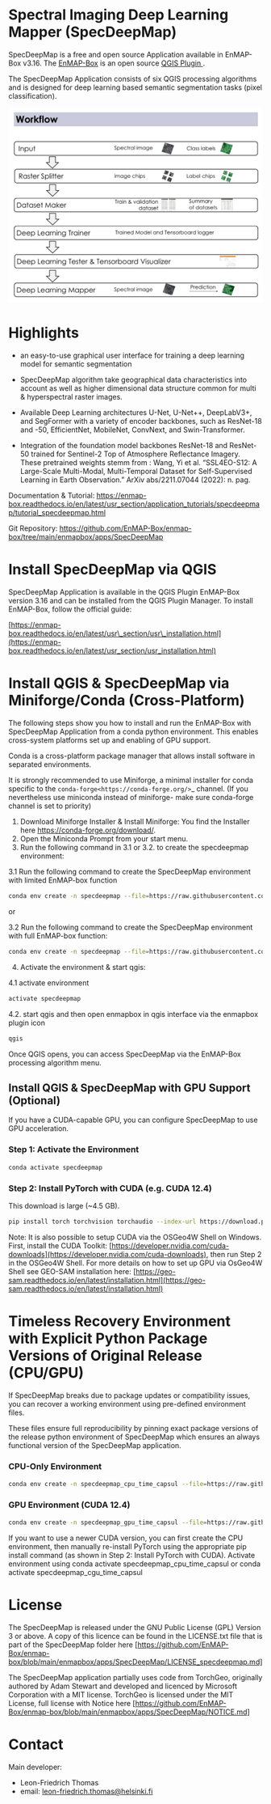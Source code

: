 # Spectral Imaging Deep Learning Mapper (SpecDeepMap)

SpecDeepMap is a free and open source Application available in EnMAP-Box v3.16. The [EnMAP-Box](https://enmap-box.readthedocs.io/en/latest/index.html) is an open source [QGIS Plugin ](https://www.qgis.org).

The SpecDeepMap Application consists of six QGIS processing algorithms and is designed for deep learning based semantic segmentation tasks (pixel classification).  

<img src="1_SpecDeepMap_Overview.jpg" alt="Workflow" width="600"/>

# Highlights

* an easy-to-use graphical user interface for training a deep learning model for semantic segmentation

* SpecDeepMap algorithm take geographical data characteristics into account as well as higher dimensional data structure common for multi & hyperspectral raster images.

* Available Deep Learning architectures  U-Net, U-Net++, DeepLabV3+, and SegFormer with a variety of encoder backbones, such as ResNet-18 and -50, EfficientNet, MobileNet, ConvNext, and Swin-Transformer. 

* Integration of the foundation model backbones ResNet-18 and ResNet-50 trained for Sentinel-2 Top of Atmosphere Reflectance Imagery. These pretrained weights stemm from : Wang, Yi et al. “SSL4EO-S12: A Large-Scale Multi-Modal, Multi-Temporal Dataset for Self-Supervised Learning in Earth Observation.” ArXiv abs/2211.07044 (2022): n. pag. 

Documentation & Tutorial: https://enmap-box.readthedocs.io/en/latest/usr_section/application_tutorials/specdeepmap/tutorial_specdeepmap.html

Git Repository: https://github.com/EnMAP-Box/enmap-box/tree/main/enmapbox/apps/SpecDeepMap


# Install SpecDeepMap via QGIS

SpecDeepMap Application is available in the QGIS Plugin EnMAP-Box version 3.16 and can be installed from the QGIS Plugin Manager.
To install EnMAP-Box, follow the official guide:

[https://enmap-box.readthedocs.io/en/latest/usr\_section/usr\_installation.html](https://enmap-box.readthedocs.io/en/latest/usr_section/usr_installation.html)


# Install QGIS & SpecDeepMap via Miniforge/Conda (Cross-Platform)

The following steps show you how to install and run the EnMAP-Box with SpecDeepMap Application from a conda python environment. This enables cross-system platforms set up and enabling of GPU support.

Conda is a cross-platform package manager that allows install software in separated environments.

It is strongly recommended to use Miniforge, a minimal installer for conda specific to the `conda-forge<https://conda-forge.org/>`_ channel.
(If you nevertheless use miniconda instead of miniforge- make sure conda-forge channel is set to priority)

1. Download Miniforge Installer & Install Miniforge: You find the Installer here <https://conda-forge.org/download/>.
2. Open the Miniconda Prompt from your start menu.
3. Run the following command in 3.1 or 3.2. to create the specdeepmap environment:

3.1 Run the following command to create the SpecDeepMap environment with limited EnMAP-box function
```bash
conda env create -n specdeepmap --file=https://raw.githubusercontent.com/EnMAP-Box/enmap-box/main/enmapbox/apps/SpecDeepMap/conda_envs/enmapbox_specdeepmap.yml
```

or 

3.2 Run the following command to create the SpecDeepMap environment with full EnMAP-box function:

```bash
conda env create -n specdeepmap --file=https://raw.githubusercontent.com/EnMAP-Box/enmap-box/main/enmapbox/apps/SpecDeepMap/conda_envs/enmapbox_full_latest.yml
```

4. Activate the environment & start qgis:

4.1 activate environment
```bash
activate specdeepmap
```
4.2. start qgis and then open enmapbox in qgis interface via the enmapbox plugin icon
```bash
qgis
```

Once QGIS opens, you can access SpecDeepMap via the EnMAP-Box processing algorithm menu.

## Install QGIS & SpecDeepMap with GPU Support (Optional)

If you have a CUDA-capable GPU, you can configure SpecDeepMap to use GPU acceleration.

### Step 1: Activate the Environment

```bash
conda activate specdeepmap
```

### Step 2: Install PyTorch with CUDA (e.g. CUDA 12.4)

This download is large (\~4.5 GB).

```bash
pip install torch torchvision torchaudio --index-url https://download.pytorch.org/whl/cu124 -y --force-reinstall
```

Note: It is also possible to setup  CUDA via the OSGeo4W Shell on Windows. First, install the CUDA Toolkit: [https://developer.nvidia.com/cuda-downloads](https://developer.nvidia.com/cuda-downloads), then run Step 2 in the OSGeo4W Shell.
For more details on how to set up GPU via OsGeo4W Shell see GEO-SAM installation here: [https://geo-sam.readthedocs.io/en/latest/installation.html](https://geo-sam.readthedocs.io/en/latest/installation.html)

# Timeless Recovery Environment with Explicit Python Package Versions of Original Release (CPU/GPU) 

If SpecDeepMap breaks due to package updates or compatibility issues, you can recover a working environment using pre-defined environment files.

These files ensure full reproducibility by pinning exact package versions of the release python environment of SpecDeepMap which ensures an always functional version of the SpecDeepMap application.

### CPU-Only Environment

```bash
conda env create -n specdeepmap_cpu_time_capsul --file=https://raw.githubusercontent.com/EnMAP-Box/enmap-box/main/enmapbox/apps/SpecDeepMap/conda_envs/specdeepmap_cpu_time_capsul.yml
```

### GPU Environment (CUDA 12.4)

```bash
conda env create -n specdeepmap_gpu_time_capsul --file=https://raw.githubusercontent.com/EnMAP-Box/enmap-box/main/enmapbox/apps/SpecDeepMap/conda_envs/specdeepmap_gpu_time_capsul.yml
```

If you want to use a newer CUDA version, you can first create the CPU environment, then manually re-install PyTorch using the appropriate pip install command (as shown in Step 2: Install PyTorch with CUDA).
Activate environment using conda activate specdeepmap_cpu_time_capsul or conda activate specdeepmap_cgu_time_capsul  

# License

The SpecDeepMap is released under the GNU Public License (GPL) Version 3 or above. A copy of this licence can be found in
the LICENSE.txt file that is part of the SpecDeepMap folder here [https://github.com/EnMAP-Box/enmap-box/blob/main/enmapbox/apps/SpecDeepMap/LICENSE_specdeepmap.md] 

The SpecDeepMap application partially uses code from TorchGeo, originally authored by Adam Stewart and developed and licenced by Microsoft Corporation with a MIT license. 
TorchGeo is licensed under the MIT License, full license with Notice here [https://github.com/EnMAP-Box/enmap-box/blob/main/enmapbox/apps/SpecDeepMap/NOTICE.md]

# Contact 

Main developer: 

* Leon-Friedrich Thomas
* email: leon-friedrich.thomas@helsinki.fi



